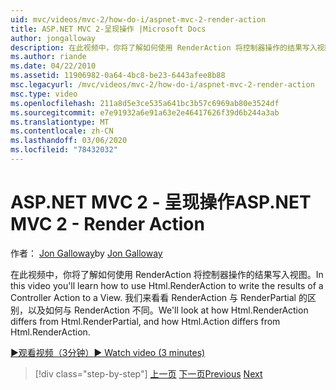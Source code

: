 ```yaml
---
uid: mvc/videos/mvc-2/how-do-i/aspnet-mvc-2-render-action
title: ASP.NET MVC 2-呈现操作 |Microsoft Docs
author: jongalloway
description: 在此视频中，你将了解如何使用 RenderAction 将控制器操作的结果写入视图。 我们来看看 RenderAction 的不同之处。
ms.author: riande
ms.date: 04/22/2010
ms.assetid: 11906982-0a64-4bc8-be23-6443afee8b88
msc.legacyurl: /mvc/videos/mvc-2/how-do-i/aspnet-mvc-2-render-action
msc.type: video
ms.openlocfilehash: 211a8d5e3ce535a641bc3b57c6969ab80e3524df
ms.sourcegitcommit: e7e91932a6e91a63e2e46417626f39d6b244a3ab
ms.translationtype: MT
ms.contentlocale: zh-CN
ms.lasthandoff: 03/06/2020
ms.locfileid: "78432032"
---
```

# <a name="aspnet-mvc-2---render-action"></a><span data-ttu-id="48322-104">ASP.NET MVC 2 - 呈现操作</span><span class="sxs-lookup"><span data-stu-id="48322-104">ASP.NET MVC 2 - Render Action</span></span>

<span data-ttu-id="48322-105">作者： [Jon Galloway](https://github.com/jongalloway)</span><span class="sxs-lookup"><span data-stu-id="48322-105">by [Jon Galloway](https://github.com/jongalloway)</span></span>

<span data-ttu-id="48322-106">在此视频中，你将了解如何使用 RenderAction 将控制器操作的结果写入视图。</span><span class="sxs-lookup"><span data-stu-id="48322-106">In this video you'll learn how to use Html.RenderAction to write the results of a Controller Action to a View.</span></span> <span data-ttu-id="48322-107">我们来看看 RenderAction 与 RenderPartial 的区别，以及如何与 RenderAction 不同。</span><span class="sxs-lookup"><span data-stu-id="48322-107">We'll look at how Html.RenderAction differs from Html.RenderPartial, and how Html.Action differs from Html.RenderAction.</span></span>

[<span data-ttu-id="48322-108">&#9654;观看视频（3分钟）</span><span class="sxs-lookup"><span data-stu-id="48322-108">&#9654; Watch video (3 minutes)</span></span>](https://channel9.msdn.com/Blogs/ASP-NET-Site-Videos/aspnet-mvc-2-render-action)

> [!div class="step-by-step"]
> <span data-ttu-id="48322-109">[上一页](aspnet-mvc-2-areas.md)
> [下一页](5-minute-introduction-to-aspnet-mvc.md)</span><span class="sxs-lookup"><span data-stu-id="48322-109">[Previous](aspnet-mvc-2-areas.md)
[Next](5-minute-introduction-to-aspnet-mvc.md)</span></span>
